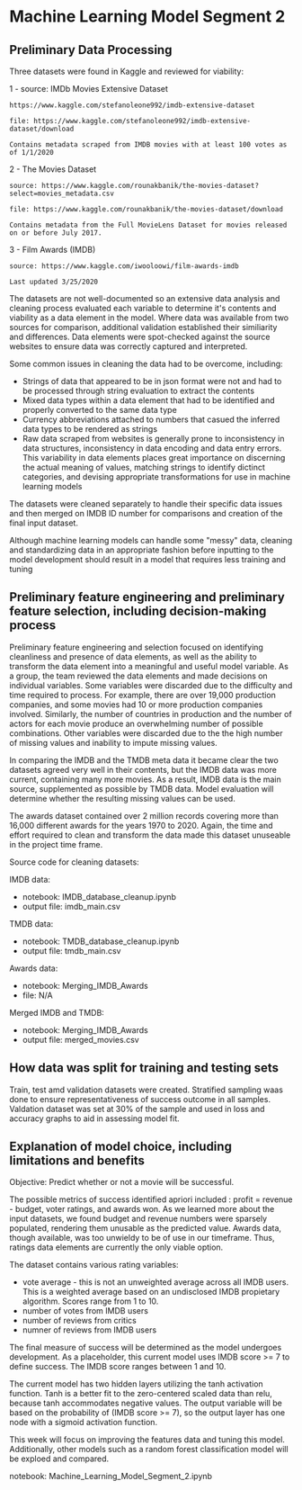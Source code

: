 # Machine Learning Model Segment 2

## Preliminary Data Processing

Three datasets were found in Kaggle and reviewed for viability:

1 - source: IMDb Movies Extensive Dataset

    https://www.kaggle.com/stefanoleone992/imdb-extensive-dataset

    file: https://www.kaggle.com/stefanoleone992/imdb-extensive-dataset/download

    Contains metadata scraped from IMDB movies with at least 100 votes as of 1/1/2020

2 - The Movies Dataset

    source: https://www.kaggle.com/rounakbanik/the-movies-dataset?select=movies_metadata.csv

    file: https://www.kaggle.com/rounakbanik/the-movies-dataset/download

    Contains metadata from the Full MovieLens Dataset for movies released on or before July 2017.

3 - Film Awards (IMDB)

    source: https://www.kaggle.com/iwooloowi/film-awards-imdb

    Last updated 3/25/2020

The datasets are not well-documented so an extensive data analysis and cleaning process evaluated each variable to determine it's contents and viability as a data element in the model. Where data was available from two sources for comparison, additional validation established their similiarity and differences. Data elements were spot-checked against the source websites to ensure data was correctly captured and interpreted.

Some common issues in cleaning the data had to be overcome, including:
* Strings of data that appeared to be in json format were not and had to be processed through string evaluation to extract the contents
* Mixed data types within a data element that had to be identified and properly converted to the same data type
* Currency abbreviations attached to numbers that casued the inferred data types to be rendered as strings 
* Raw data scraped from websites is generally prone to inconsistency in data structures, inconsistency in data encoding and data entry errors. This variability in data elements places great importance on discerning the actual meaning of values, matching strings to identify dictinct categories, and devising appropriate transformations for use in machine learning models

The datasets were cleaned separately to handle their specific data issues and then merged on IMDB ID number for comparisons and creation of the final input dataset.

Although machine learning models can handle some "messy" data, cleaning and standardizing data in an appropriate fashion before inputting to the model development should result in a model that requires less training and tuning

## Preliminary feature engineering and preliminary feature selection, including decision-making process

Preliminary feature engineering and selection focused on identifying cleanliness and presence of data elements, as well as the ability to transform the data element into a meaningful and useful model variable. As a group, the team reviewed the data elements and made decisions on individual variables. Some variables were discarded due to the difficulty and time required to process. For example, there are over 19,000 production companies, and some movies had 10 or more production companies involved. Similarly, the number of countries in production and the number of actors for each movie produce an overwhelming number of possible combinations. Other variables were discarded due to the the high number of missing values and inability to impute missing values. 

In comparing the IMDB and the TMDB meta data it became clear the two datasets agreed very well in their contents, but the IMDB data was more current, containing many more movies. As a result, IMDB data is the main source, supplemented as possible by TMDB data. Model evaluation will determine whether the resulting missing values can be used. 

The awards dataset contained over 2 million records covering more than 16,000 different awards for the years 1970 to 2020. Again, the time and effort required to clean and transform the data made this dataset unuseable in the project time frame.

Source code for cleaning datasets:

IMDB data:
* notebook: IMDB_database_cleanup.ipynb
* output file: imdb_main.csv

TMDB data:
* notebook: TMDB_database_cleanup.ipynb
* output file: tmdb_main.csv

Awards data:
* notebook: Merging_IMDB_Awards
* file: N/A

Merged IMDB and TMDB:
* notebook: Merging_IMDB_Awards
* output file: merged_movies.csv

## How data was split for training and testing sets

Train, test amd validation datasets were created. Stratified sampling waas done to ensure representativeness of success outcome in all samples. Valdation dataset was set at 30% of the sample and used in loss and accuracy graphs to aid in assessing model fit.

## Explanation of model choice, including limitations and benefits

Objective: Predict whether or not a movie will be successful. 

The possible metrics of success identified apriori included : profit = revenue - budget, voter ratings, and awards won. As we learned more about the input datasets, we found budget and revenue numbers were sparsely populated, rendering them unusable as the predicted value. Awards data, though available, was too unwieldy to be of use in our timeframe. Thus, ratings data elements are currently the only viable option.

The dataset contains various rating variables:
* vote average  - this is not an unweighted average across all IMDB users. This is a weighted average based on an undisclosed IMDB propietary algorithm. Scores range from 1 to 10.
* number of votes from IMDB users
* number of reviews from critics
* numner of reviews from IMDB users

The final measure of success will be determined as the model undergoes development. As a placeholder, this current model uses IMDB score >= 7 to define success. The IMDB score ranges between 1 and 10.

The current model has two hidden layers utilizing the tanh activation function. Tanh is a better fit to the zero-centered scaled data than relu, because tanh accommodates negative values. The output variable will be based on the probability of (IMDB score >= 7), so the output layer has one node with a sigmoid activation function.

This week will focus on improving the features data and tuning this model. Additionally, other models such as a random forest classification model will be exploed and compared.

notebook: Machine_Learning_Model_Segment_2.ipynb

